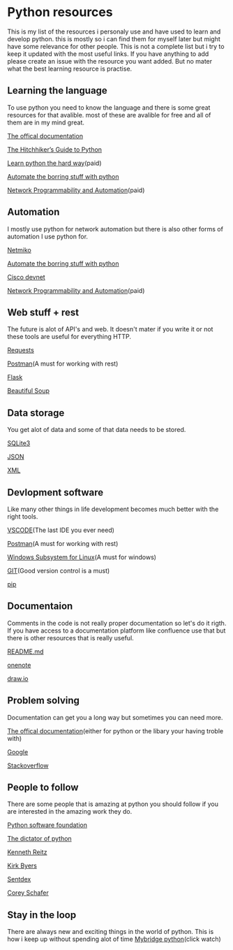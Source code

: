 # Python resources
This is my list of the resources i personaly use and have used to learn and develop python. this is mostly so i can find them for myself later but might have some relevance for other people. 
This is not a complete list but i try to keep it updated with the most useful links. If you have anything to add please create an issue with the resource you want added. But no mater what the best learning resource is practise.

## Learning the language
To use python you need to know the language and there is some great resources for that avalible. most of these are avalible for free and all of them are in my mind great.

[The offical documentation](https://docs.python.org)

[The Hitchhiker’s Guide to Python](http://docs.python-guide.org/en/latest/)

[Learn python the hard way](https://learnpythonthehardway.org/)(paid)

[Automate the borring stuff with python](https://automatetheboringstuff.com/)

[Network Programmability and Automation](http://shop.oreilly.com/product/0636920042082.do)(paid)

## Automation
I mostly use python for network automation but there is also other forms of automation I use python for.

[Netmiko](https://pynet.twb-tech.com/blog/automation/netmiko.html)

[Automate the borring stuff with python](https://automatetheboringstuff.com/)

[Cisco devnet](https://devnet.cisco.com)

[Network Programmability and Automation](http://shop.oreilly.com/product/0636920042082.do)(paid)

## Web stuff + rest
The future is alot of API's and web.
It doesn't mater if you write it or not these tools are useful for everything HTTP.

[Requests](http://docs.python-requests.org/en/master/)

[Postman](https://www.getpostman.com/)(A must for working with rest)

[Flask](http://flask.pocoo.org/)

[Beautiful Soup](https://www.crummy.com/software/BeautifulSoup/bs4/doc/)

## Data storage
You get alot of data and some of that data needs to be stored.

[SQLite3](https://docs.python.org/3/library/sqlite3.html)

[JSON](https://docs.python.org/3/library/json.html)

[XML](https://docs.python.org/3/library/xml.etree.elementtree.html)

## Devlopment software
Like many other things in life development becomes much better with the right tools.

[VSCODE](https://code.visualstudio.com/)(The last IDE you ever need)

[Postman](https://www.getpostman.com/)(A must for working with rest)

[Windows Subsystem for Linux](https://docs.microsoft.com/en-us/windows/wsl/install-win10)(A must for windows)

[GIT](https://git-scm.com/)(Good version control is a must)

[pip](https://pypi.python.org/pypi/pip)

## Documentaion
Comments in the code is not really proper documentation so let's do it rigth. If you have access to a documentation platform like confluence use that but there is other resources that is really useful.

[README.md](https://guides.github.com/features/mastering-markdown/)

[onenote](https://www.onenote.com/?public=1&wdorigin=ondcauth2&wdorigin=ondc)

[draw.io](https://www.draw.io/)

## Problem solving
Documentation can get you a long way but sometimes you can need more.

[The offical documentation](https://docs.python.org)(either for python or the libary your having troble with)

[Google](https://www.google.com/)

[Stackoverflow](https://stackoverflow.com/questions/tagged/python)


## People to follow
There are some people that is amazing at python you should follow if you are interested in the amazing work they do.

[Python software foundation](https://twitter.com/ThePSF?lang=en)

[The dictator of python](https://twitter.com/gvanrossum?lang=en)

[Kenneth Reitz](https://github.com/kennethreitz)

[Kirk Byers](https://github.com/ktbyers)

[Sentdex](https://www.youtube.com/user/sentdex)

[Corey Schafer](https://www.youtube.com/user/schafer5)

## Stay in the loop
There are always new and exciting things in the world of python. This is how i keep up without spending alot of time
[Mybridge python](https://github.com/Mybridge/python-articles)(click watch)
